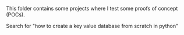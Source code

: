 This folder contains some projects where I test some proofs of concept (POCs).

Search for "how to create a key value database from scratch in python"
